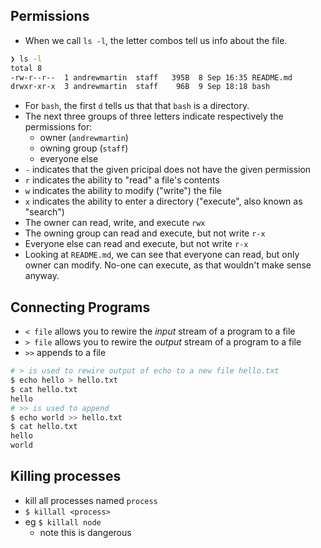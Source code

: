 ## Permissions

- When we call `ls -l`, the letter combos tell us info about the file.

```bash
❯ ls -l
total 8
-rw-r--r--  1 andrewmartin  staff   395B  8 Sep 16:35 README.md
drwxr-xr-x  3 andrewmartin  staff    96B  9 Sep 18:18 bash
```

- For `bash`, the first `d` tells us that that `bash` is a directory.
- The next three groups of three letters indicate respectively the permissions for:
  - owner (`andrewmartin`)
  - owning group (`staff`)
  - everyone else
- `-` indicates that the given pricipal does not have the given permission
- `r` indicates the ability to "read" a file's contents
- `w` indicates the ability to modify ("write") the file
- `x` indicates the ability to enter a directory ("execute", also known as "search")
- The owner can read, write, and execute `rwx`
- The owning group can read and execute, but not write `r-x`
- Everyone else can read and execute, but not write `r-x`
- Looking at `README.md`, we can see that everyone can read, but only owner can modify. No-one can execute, as that wouldn't make sense anyway.

## Connecting Programs

- `< file` allows you to rewire the _input_ stream of a program to a file
- `> file` allows you to rewire the _output_ stream of a program to a file
- `>>` appends to a file

```bash
# > is used to rewire output of echo to a new file hello.txt
$ echo hello > hello.txt
$ cat hello.txt
hello
# >> is used to append
$ echo world >> hello.txt
$ cat hello.txt
hello
world
```

## Killing processes

- kill all processes named `process`
- `$ killall <process>`
- eg `$ killall node`
  * note this is dangerous
